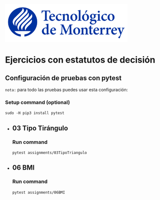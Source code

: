 ![Tec de Monterrey](images/logotecmty.png)
# Ejercicios con estatutos de decisión

## Configuración de pruebas con **pytest**

`nota:` para todo las pruebas puedes usar esta configuración:
### Setup command (optional)
```
sudo -H pip3 install pytest
```

- ## 03 Tipo Tirángulo
    ### Run command
    ```
    pytest assignments/03TipoTriangulo
    ```

- ## 06 BMI
    ### Run command
    ```
    pytest assignments/06BMI
    ```